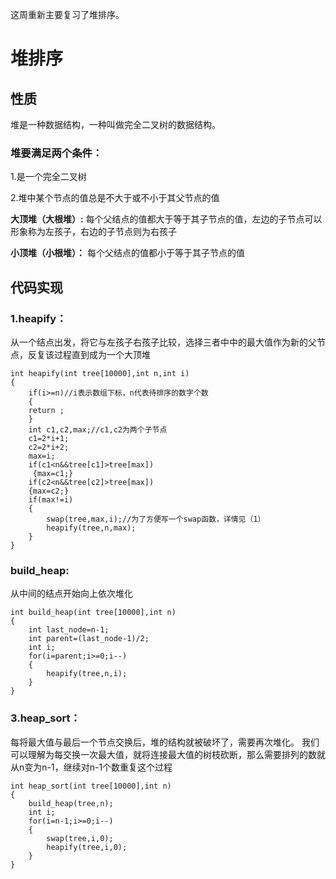 这周重新主要复习了堆排序。
# 堆排序
## 性质
堆是一种数据结构，一种叫做完全二叉树的数据结构。

### 堆要满足两个条件：

1.是一个完全二叉树

2.堆中某个节点的值总是不大于或不小于其父节点的值

**大顶堆（大根堆）:** 每个父结点的值都大于等于其子节点的值，左边的子节点可以形象称为左孩子，右边的子节点则为右孩子

**小顶堆（小根堆）：** 每个父结点的值都小于等于其子节点的值

## 代码实现
### 1.heapify：
从一个结点出发，将它与左孩子右孩子比较，选择三者中中的最大值作为新的父节点，反复该过程直到成为一个大顶堆
```
int heapify(int tree[10000],int n,int i)
{
	if(i>=n)//i表示数组下标，n代表待排序的数字个数
	{
	return ;
	}
	int c1,c2,max;//c1,c2为两个子节点
	c1=2*i+1;
	c2=2*i+2;
	max=i;
	if(c1<n&&tree[c1]>tree[max])
	 {max=c1;}
	if(c2<n&&tree[c2]>tree[max])
	{max=c2;}
	if(max!=i)
	{
		swap(tree,max,i);//为了方便写一个swap函数，详情见（1）
		heapify(tree,n,max);
	}
}
```

### build_heap:
从中间的结点开始向上依次堆化
```
int build_heap(int tree[10000],int n)
{
	int last_node=n-1;
	int parent=(last_node-1)/2;
	int i;
	for(i=parent;i>=0;i--)
	{
		heapify(tree,n,i);
	}
}
```
### 3.heap_sort：
每将最大值与最后一个节点交换后，堆的结构就被破坏了，需要再次堆化。
我们可以理解为每交换一次最大值，就将连接最大值的树枝砍断，那么需要排列的数就从n变为n-1，继续对n-1个数重复这个过程
```
int heap_sort(int tree[10000],int n)
{
	build_heap(tree,n);
	int i;
	for(i=n-1;i>=0;i--)
	{
		swap(tree,i,0);
		heapify(tree,i,0);
	}
}
```
